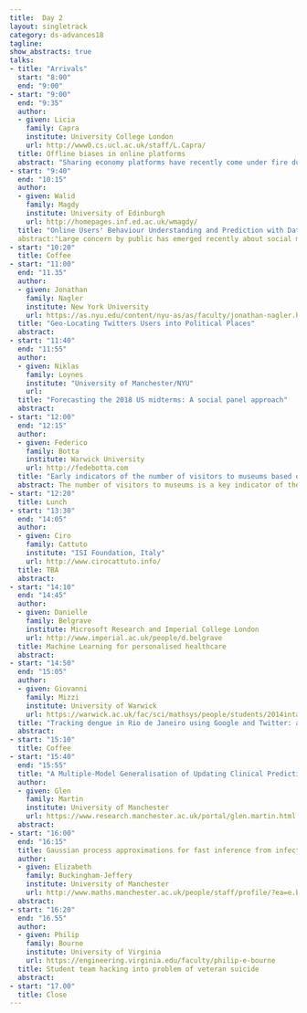 ```yaml
---
title:  Day 2
layout: singletrack
category: ds-advances18
tagline: 
show_abstracts: true
talks:
- title: "Arrivals"
  start: "8:00"
  end: "9:00"
- start: "9:00"
  end: "9:35"
  author:
  - given: Licia 
    family: Capra
    institute: University College London
    url: http://www0.cs.ucl.ac.uk/staff/L.Capra/
  title: Offline biases in online platforms
  abstract: "Sharing economy platforms have recently come under fire due to reports of discriminatory behaviours among their users. This raises an important question: are sharing economy platforms fair marketplaces, where all participants operate on a level playing field, or are they large-scale online aggregators of offline human biases &quest In this talk, I will focus on behaviours of homophily and avoidance, and propose a method based on the statistical analysis of networks to detect and quantify them. I apply this method to study the host-guest pairings in the Airbnb platform. This analysis, conducted over five cities in three continents, finds ample evidence of gender, age and ethnic homophily; in parallel, it also finds clear evidence of avoidance between users from different ethnic backgrounds. Based on these findings, I will discuss platform design recommendations, aimed at exposing and possibly reducing the biases detected, in support of a more inclusive growth of sharing economy platforms."
- start: "9:40"
  end: "10:15"
  author:
  - given: Walid 
    family: Magdy
    institute: University of Edinburgh
    url: http://homepages.inf.ed.ac.uk/wmagdy/
  title: "Online Users' Behaviour Understanding and Prediction with Data Science"
  abstract:"Large concern by public has emerged recently about social media data can reveal about users. In this talk, some examples are presented of how `public' social media data could be explored with data science to predict users’ behaviour and societies trends, including public interest, individual preferences, and personal information. Example studies on the US election, hate-speech, opinion change, and fake accounts are covered in this talk. All analysis are applied on publically available data, which might give an indication about what could be done further if “private” data is used!"
- start: "10:20"
  title: Coffee
- start: "11:00"
  end: "11.35"
  author:
  - given: Jonathan 
    family: Nagler
    institute: New York University
    url: https://as.nyu.edu/content/nyu-as/as/faculty/jonathan-nagler.html
  title: "Geo-Locating Twitters Users into Political Places"
  abstract: 
- start: "11:40"
  end: "11:55"
  author:
  - given: Niklas 
    family: Loynes
    institute: "University of Manchester/NYU"
    url:
  title: "Forecasting the 2018 US midterms: A social panel approach"
  abstract: 
- start: "12:00"
  end: "12:15"
  author:
  - given: Federico
    family: Botta
    institute: Warwick University
    url: http://fedebotta.com
  title: "Early indicators of the number of visitors to museums based on Google data"
  abstract: The number of visitors to museums is a key indicator of the performance of cultural institutions. Being able to have early estimates of visits is of crucial importance for cultural policy makers who need to allocate resources and funding, or to evaluate the impact of cultural policies. Traditional data gathering and processing methods result in delayed estimates on the number of visitors to free museums. Here, we show how our information gathering process using the online search engine Google could help policy makers have early and accurate estimates of the number of people visiting a museum or gallery. Additionally, we present a tool which allows cultural policy makers to easily explore the analysis and interact with the data in a non-technical manner. Our results provide further evidence that publicly available data sets detailing our online behaviour can be used to better understand the current state of society.
- start: "12:20"
  title: Lunch
- start: "13:30"
  end: "14:05"
  author:
  - given: Ciro 
    family: Cattuto
    institute: "ISI Foundation, Italy"
    url: http://www.cirocattuto.info/
  title: TBA
  abstract: 
- start: "14:10"
  end: "14:45"
  author:
  - given: Danielle 
    family: Belgrave
    institute: Microsoft Research and Imperial College London 
    url: http://www.imperial.ac.uk/people/d.belgrave
  title: Machine Learning for personalised healthcare
  abstract:
- start: "14:50"
  end: "15:05"
  author:
  - given: Giovanni 
    family: Mizzi
    institute: University of Warwick
    url: https://warwick.ac.uk/fac/sci/mathsys/people/students/2014intake/mizzi/
  title: "Tracking dengue in Rio de Janeiro using Google and Twitter: an operationally realistic approach"
  abstract:
- start: "15:10"
  title: Coffee
- start: "15:40"
  end: "15:55"
  title: "A Multiple-Model Generalisation of Updating Clinical Prediction Models"
  author:
  - given: Glen 
    family: Martin
    institute: University of Manchester
    url: https://www.research.manchester.ac.uk/portal/glen.martin.html
  abstract: 
- start: "16:00"
  end: "16:15"
  title: Gaussian process approximations for fast inference from infectious disease data
  author:
  - given: Elizabeth 
    family: Buckingham-Jeffery
    institute: University of Manchester
    url: http://www.maths.manchester.ac.uk/people/staff/profile/?ea=e.buckingham-jeffery
  abstract: 
- start: "16:20"
  end: "16.55"
  author:
  - given: Philip 
    family: Bourne
    institute: University of Virginia
    url: https://engineering.virginia.edu/faculty/philip-e-bourne
  title: Student team hacking into problem of veteran suicide
  abstract: 
- start: "17.00"
  title: Close
---
```



